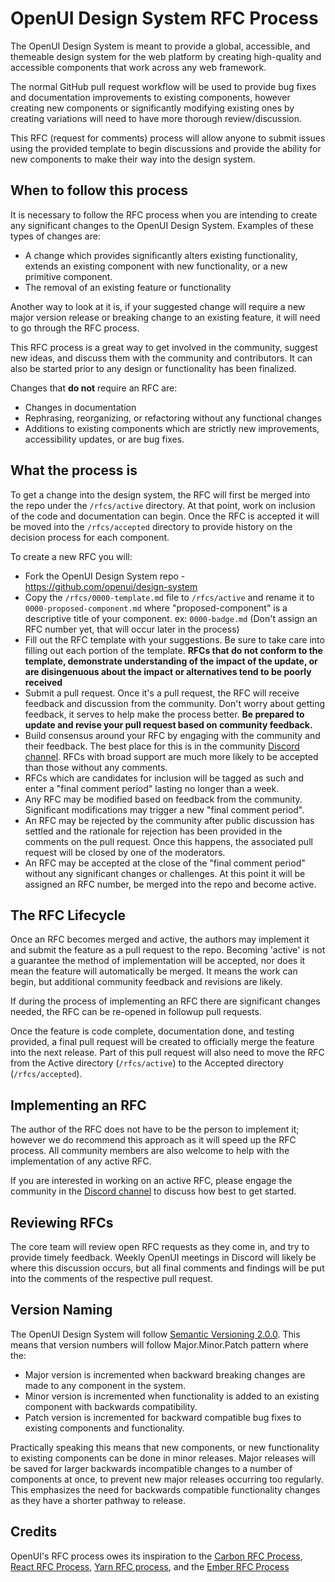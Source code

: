 # OpenUI Design System RFC Process

The OpenUI Design System is meant to provide a global, accessible, and themeable design system for the web platform by creating high-quality and accessible components that work across any web framework.

The normal GitHub pull request workflow will be used to provide bug fixes and documentation improvements to existing components, however creating new components or significantly modifying existing ones by creating variations will need to have more thorough review/discussion.

This RFC (request for comments) process will allow anyone to submit issues using the provided template to begin discussions and provide the ability for new components to make their way into the design system.

## When to follow this process

It is necessary to follow the RFC process when you are intending to create any significant changes to the OpenUI Design System. Examples of these types of changes are:

* A change which provides significantly alters existing functionality, extends an existing component with new functionality, or a new primitive component.
* The removal of an existing feature or functionality

Another way to look at it is, if your suggested change will require a new major version release or breaking change to an existing feature, it will need to go through the RFC process.

This RFC process is a great way to get involved in the community, suggest new ideas, and discuss them with the community and contributors. It can also be started prior to any design or functionality has been finalized.

Changes that **do not** require an RFC are:
* Changes in documentation
* Rephrasing, reorganizing, or refactoring without any functional changes
* Additions to existing components which are strictly new improvements, accessibility updates, or are bug fixes.

## What the process is

To get a change into the design system, the RFC will first be merged into the repo under the `/rfcs/active` directory. At that point, work on inclusion of the code and documentation can begin. Once the RFC is accepted it will be moved into the `/rfcs/accepted` directory to provide history on the decision process for each component.

To create a new RFC you will:

* Fork the OpenUI Design System repo - https://github.com/openui/design-system
* Copy the `/rfcs/0000-template.md` file to `/rfcs/active` and rename it to `0000-proposed-component.md` where "proposed-component" is a descriptive title of your component. ex: `0000-badge.md` (Don't assign an RFC number yet, that will occur later in the process)
* Fill out the RFC template with your suggestions. Be sure to take care into filling out each portion of the template. **RFCs that do not conform to the template, demonstrate understanding of the impact of the update, or are disingenuous about the impact or alternatives tend to be poorly received**
* Submit a pull request. Once it's a pull request, the RFC will receive feedback and discussion from the community. Don't worry about getting feedback, it serves to help make the process better. **Be prepared to update and revise your pull request based on community feedback.**
* Build consensus around your RFC by engaging with the community and their feedback. The best place for this is in the community [Discord channel](https://discord.gg/UQfQfw7mfJ). RFCs with broad support are much more likely to be accepted than those without any comments.
* RFCs which are candidates for inclusion will be tagged as such and enter a "final comment period" lasting no longer than a week.
* Any RFC may be modified based on feedback from the community. Significant modifications may trigger a new "final comment period".
* An RFC may be rejected by the community after public discussion has settled and the rationale for rejection has been provided in the comments on the pull request. Once this happens, the associated pull request will be closed by one of the moderators.
* An RFC may be accepted at the close of the "final comment period" without any significant changes or challenges. At this point it will be assigned an RFC number, be merged into the repo and become active.

## The RFC Lifecycle

Once an RFC becomes merged and active, the authors may implement it and submit the feature as a pull request to the repo. Becoming 'active' is not a guarantee the method of implementation will be accepted, nor does it mean the feature will automatically be merged. It means the work can begin, but additional community feedback and revisions are likely.

If during the process of implementing an RFC there are significant changes needed, the RFC can be re-opened in followup pull requests.

Once the feature is code complete, documentation done, and testing provided, a final pull request will be created to officially merge the feature into the next release. Part of this pull request will also need to move the RFC from the Active directory (`/rfcs/active`) to the Accepted directory (`/rfcs/accepted`).

## Implementing an RFC

The author of the RFC does not have to be the person to implement it; however we do recommend this approach as it will speed up the RFC process. All community members are also welcome to help with the implementation of any active RFC.

If you are interested in working on an active RFC, please engage the community in the [Discord channel](https://discord.gg/UQfQfw7mfJ) to discuss how best to get started.

## Reviewing RFCs

The core team will review open RFC requests as they come in, and try to provide timely feedback. Weekly OpenUI meetings in Discord will likely be where this discussion occurs, but all final comments and findings will be put into the comments of the respective pull request.

## Version Naming
The OpenUI Design System will follow [Semantic Versioning 2.0.0](https://semver.org/spec/v2.0.0.html). This means that version numbers will follow Major.Minor.Patch pattern where the:
* Major version is incremented when backward breaking changes are made to any component in the system.
* Minor version is incremented when functionality is added to an existing component with backwards compatibility.
* Patch version is incremented for backward compatible bug fixes to existing components and functionality.

Practically speaking this means that new components, or new functionality to existing components can be done in minor releases. Major releases will be saved for larger backwards incompatible changes to a number of components at once, to prevent new major releases occurring too regularly. This emphasizes the need for backwards compatible functionality changes as they have a shorter pathway to release.

## Credits

OpenUI's RFC process owes its inspiration to the [Carbon RFC Process], [React RFC Process], [Yarn RFC process], and the [Ember RFC Process]

[Carbon RFC process]: https://github.com/carbon-design-system/rfcs/
[React RFC process]: https://github.com/reactjs/rfcs
[Yarn RFC process]: https://github.com/yarnpkg/rfcs
[Rust RFC process]: https://github.com/rust-lang/rfcs
[Ember RFC process]: https://github.com/emberjs/rfcs